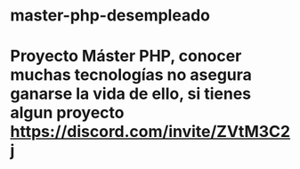 # master-php-desempleado

# Proyecto Máster PHP, conocer muchas tecnologías no asegura ganarse la vida de ello, si tienes algun proyecto https://discord.com/invite/ZVtM3C2j